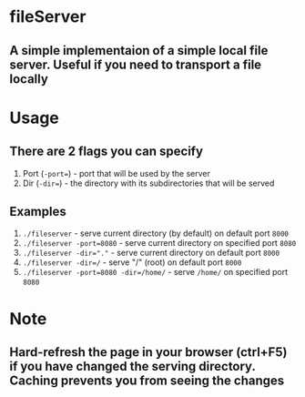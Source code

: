 # fileServer
## A simple implementaion of a simple local file server. Useful if you need to transport a file locally

# Usage
## There are 2 flags you can specify
1. Port (`-port=`) - port that will be used by the server
2. Dir (`-dir=`) - the directory with its subdirectories that will be served

## Examples
1. `./fileserver` - serve current directory (by default) on default port `8000`
2. `./fileserver -port=8080` - serve current directory on specified port `8080` 
3. `./fileserver -dir="."` - serve current directory on default port `8000`
4. `./fileserver -dir=/` - serve "/" (root) on default port `8000` 
5. `./fileserver -port=8080 -dir=/home/` - serve `/home/` on specified port `8080` 

# Note
## Hard-refresh the page in your browser (ctrl+F5) if you have changed the serving directory. Caching prevents you from seeing the changes 